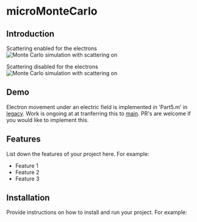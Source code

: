 # microMonteCarlo

## Introduction
Scattering enabled for the electrons
![Monte Carlo simulation with scattering on](scattering_on.gif)

Scattering disabled for the electrons
![Monte Carlo simulation with scattering on](scattering_off.gif)

## Demo

Electron movement under an electric field is implemented in 'Part5.m' in 
[legacy](https://github.com/JonathanALevine/microMonteCarlo/tree/legacy).
Work is ongoing at at tranferring this to [main](https://github.com/JonathanALevine/microMonteCarlo). 
PR's are welcome if you would like to implement this. 

## Features
List down the features of your project here. For example:
- Feature 1
- Feature 2
- Feature 3

## Installation
Provide instructions on how to install and run your project. For example:
